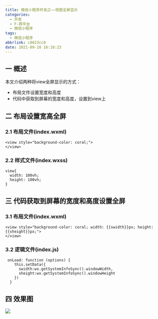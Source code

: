 ```yaml
---
title: 微信小程序开发之——视图全屏显示
categories:
  - 开发
  - F-跨平台
  - 微信小程序
tags:
  - 微信小程序
abbrlink: c8623cc0
date: 2021-09-28 16:18:23
---
```

## 一 概述

本文介绍两种将view全屏显示的方式：

* 布局文件设置宽度和高度
* 代码中获取到屏幕的宽度和高度，设置到view上

<!--more-->

## 二 布局设置宽高全屏

### 2.1 布局文件(index.wxml)

```
<view style="background-color: coral;">
</view>
```

### 2.2 样式文件(index.wxss)

```
view{
  width: 100vh;
  height: 100vh;
}
```

## 三 代码获取到屏幕的宽度和高度设置全屏

### 3.1 布局文件(index.wxml)

```
<view style="background-color: coral; width: {{swidth}}px; height: {{sheight}}px;">
</view>
```

### 3.2 逻辑文件(index.js)

```
 onLoad: function (options) {
    this.setData({
      swidth:wx.getSystemInfoSync().windowWidth,
      sheight:wx.getSystemInfoSync().windowHeight
    })
  }
```

## 四 效果图
![][1]


[1]:https://fastly.jsdelivr.net/gh/pgzxc/cdn@master/blog-wechat/wechat-screen-width-height.png